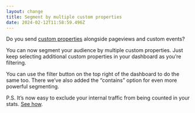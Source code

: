 ```yaml
---
layout: change
title: Segment by multiple custom properties
date: 2024-02-12T11:58:59.496Z
---
```

Do you send [custom properties](https://plausible.io/docs/custom-props/introduction) alongside pageviews and custom events?

You can now segment your audience by multiple custom properties. Just keep selecting additional custom properties in your dashboard as you’re filtering.

You can use the filter button on the top right of the dashboard to do the same too. There we’ve also added the “contains” option for even more powerful segmenting.

P.S. It’s now easy to exclude your internal traffic from being counted in your stats. [See how](https://plausible.io/docs/excluding).